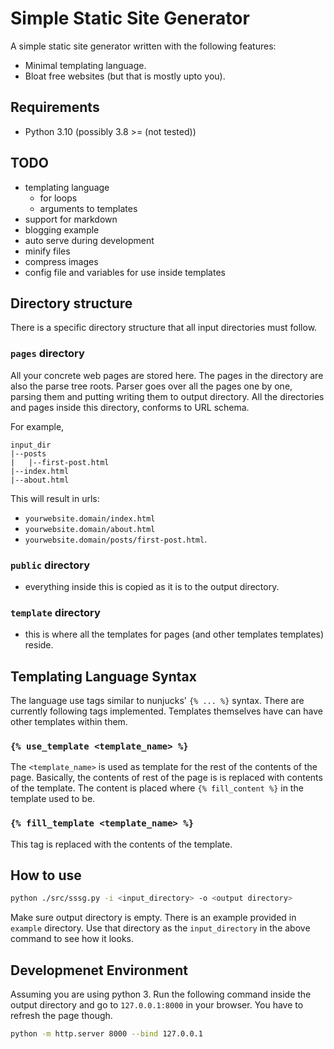 # Simple Static Site Generator

A simple static site generator written with the following features:
- Minimal templating language.
- Bloat free websites (but that is mostly upto you).

## Requirements

- Python 3.10 (possibly 3.8 >= (not tested))

## TODO

- templating language
    - for loops
    - arguments to templates
- support for markdown
- blogging example
- auto serve during development
- minify files
- compress images
- config file and variables for use inside templates

## Directory structure

There is a specific directory structure that all input directories must follow.

### `pages` directory

All your concrete web pages are stored here. The pages in the directory are also the parse tree roots. Parser goes over all the pages one by one, parsing them and putting writing them to output directory. All the directories and pages inside this directory, conforms to URL schema.

For example,
``` text
input_dir
|--posts
|   |--first-post.html
|--index.html
|--about.html
```

This will result in urls:
- `yourwebsite.domain/index.html`
- `yourwebsite.domain/about.html`
- `yourwebsite.domain/posts/first-post.html`.

### `public` directory

- everything inside this is copied as it is to the output directory.

### `template` directory

- this is where all the templates for pages (and other templates templates) reside.

## Templating Language Syntax

The language use tags similar to nunjucks' `{% ... %}` syntax. There are currently following tags implemented. Templates themselves have can have other templates within them.

### `{% use_template <template_name> %}`

The `<template_name>` is used as template for the rest of the contents of the page. Basically, the contents of rest of the page is is replaced with contents of the template. The content is placed where `{% fill_content %}` in the template used to be.

### `{% fill_template <template_name> %}`

This tag is replaced with the contents of the template.

## How to use

```bash
python ./src/sssg.py -i <input_directory> -o <output directory>
```

Make sure output directory is empty. There is an example provided in `example` directory. Use that directory as the `input_directory` in the above command to see how it looks.

## Developmenet Environment

Assuming you are using python 3. Run the following command inside the output directory and go to `127.0.0.1:8000` in your browser. You have to refresh the page though.

```bash
python -m http.server 8000 --bind 127.0.0.1
```